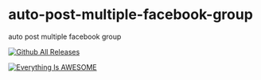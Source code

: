 # auto-post-multiple-facebook-group
auto post multiple facebook group

[![Github All Releases](https://img.shields.io/github/downloads/sonvirgo/auto-post-multiple-facebook-group/total.svg)]()

[![Everything Is AWESOME](https://img.youtube.com/vi/Ronb1gXeaFQ/0.jpg)](https://www.youtube.com/watch?v=Ronb1gXeaFQ "Everything Is AWESOME")
